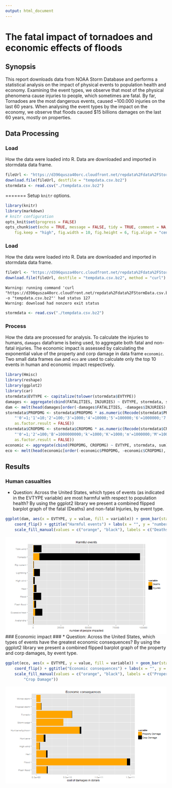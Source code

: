 ```yaml
---
output: html_document
---
```

# The fatal impact of tornadoes and economic effects of floods #
## Synopsis ##
This report downloads data from NOAA Storm Database and performs a statistical analysis on the impact of physical events to population health and economy.
Examining the event types, we observe that most of the physical phenomena cause injuries to people, which sometimes are fatal. By far, Tornadoes are the most dangerous events, caused ~100.000 injuries on the last 60 years.
When analysing the event types by the impact on the economy, we observe that floods caused $15 billions damages on the last 60 years, mostly on properties.
## Data Processing ##

### Load ###
How the data were loaded into R.
Data are downloaded and imported in stormdata data frame.

```r
fileUrl <- "https://d396qusza40orc.cloudfront.net/repdata%2Fdata%2FStormData.csv.bz2"
download.file(fileUrl, destfile = "tempdata.csv.bz2")
stormdata <- read.csv("./tempdata.csv.bz2")
```
=======
Setup `knitr` options.

```r
library(knitr)
library(markdown)
# knitr configuration
opts_knit$set(progress = FALSE)
opts_chunk$set(echo = TRUE, message = FALSE, tidy = TRUE, comment = NA, fig.path = "figure/", 
    fig.keep = "high", fig.width = 10, fig.height = 6, fig.align = "center")
```

### Load ###
How the data were loaded into R.
Data are downloaded and imported in stormdata data frame.

```r
fileUrl <- "https://d396qusza40orc.cloudfront.net/repdata%2Fdata%2FStormData.csv.bz2"
download.file(fileUrl, destfile = "tempdata.csv.bz2", method = "curl")
```

```
Warning: running command 'curl  "https://d396qusza40orc.cloudfront.net/repdata%2Fdata%2FStormData.csv.bz2"  -o "tempdata.csv.bz2"' had status 127
Warning: download had nonzero exit status
```

```r
stormdata <- read.csv("./tempdata.csv.bz2")
```
### Process ###
How the data are processed for analysis.
To calculate the injuries to humans, `damages` dataframe is being used, to aggregate both fatal and non-fatal injuries.
The economic impact is assessed by calculating the exponential value of the property and corp damage in data frame `economic`.
Two small data frames `dam` and `eco` are used to calculate only the top 10 events in human and economic impact respectively.

```r
library(Hmisc)
library(reshape)
library(ggplot2)
library(car)
stormdata$EVTYPE <- capitalize(tolower(stormdata$EVTYPE))
damages <- aggregate(cbind(FATALITIES, INJURIES) ~ EVTYPE, stormdata, sum)
dam <- melt(head(damages[order(-damages$FATALITIES, -damages$INJURIES), ], 10))
stormdata$PROPDMG <- stormdata$PROPDMG * as.numeric(Recode(stormdata$PROPDMGEXP, 
    "'0'=1;'1'=10;'2'=100;'3'=1000;'4'=10000;'5'=100000;'6'=1000000;'7'=10000000;'8'=100000000;'B'=1000000000;'h'=100;'H'=100;'K'=1000;'m'=1000000;'M'=1000000;'-'=0;'?'=0;'+'=0", 
    as.factor.result = FALSE))
stormdata$CROPDMG <- stormdata$CROPDMG * as.numeric(Recode(stormdata$CROPDMGEXP, 
    "'0'=1;'2'=100;'B'=1000000000;'k'=1000;'K'=1000;'m'=1000000;'M'=1000000;''=0;'?'=0", 
    as.factor.result = FALSE))
economic <- aggregate(cbind(PROPDMG, CROPDMG) ~ EVTYPE, stormdata, sum)
eco <- melt(head(economic[order(-economic$PROPDMG, -economic$CROPDMG), ], 10))
```
## Results ##
### Human casualties ###
* Question: Across the United States, which types of events (as indicated in the EVTYPE variable) are most harmful with respect to population health?
By using the ggplot2 library we present a combined flipped barplot graph of the fatal (Deaths) and non-fatal Injuries, by event type.

```r
ggplot(dam, aes(x = EVTYPE, y = value, fill = variable)) + geom_bar(stat = "identity") + 
    coord_flip() + ggtitle("Harmful events") + labs(x = "", y = "number of people impacted") + 
    scale_fill_manual(values = c("orange", "black"), labels = c("Deaths", "Injuries"))
```

<img src="figure/unnamed-chunk-4.png" title="plot of chunk unnamed-chunk-4" alt="plot of chunk unnamed-chunk-4" style="display: block; margin: auto;" />
### Economic impact ###
* Question: Across the United States, which types of events have the greatest economic consequences?
By using the ggplot2 library we present a combined flipped barplot graph of the property and corp damages, by event type.

```r
ggplot(eco, aes(x = EVTYPE, y = value, fill = variable)) + geom_bar(stat = "identity") + 
    coord_flip() + ggtitle("Economic consequences") + labs(x = "", y = "cost of damages in dollars") + 
    scale_fill_manual(values = c("orange", "black"), labels = c("Property Damage", 
        "Crop Damage"))
```

<img src="figure/unnamed-chunk-5.png" title="plot of chunk unnamed-chunk-5" alt="plot of chunk unnamed-chunk-5" style="display: block; margin: auto;" />
